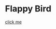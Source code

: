 # Flappy Bird
<a href="https://github.com/CodePearly/FlappyBird/releases/download/v1.0/FlappyBird.jar">click me</a>
